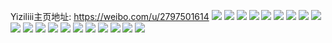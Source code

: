 Yiziliii主页地址: https://weibo.com/u/2797501614 
![](https://wx4.sinaimg.cn/mw2000/a6be7caegy1h6x7fso9rpj20y90vqagh.jpg) 
![](https://wx4.sinaimg.cn/mw2000/a6be7caegy1h6mue1yqxaj20zd146wgu.jpg) 
![](https://wx4.sinaimg.cn/mw2000/a6be7caegy1h6mudzv7nxj22c0340qv7.jpg) 
![](https://wx4.sinaimg.cn/mw2000/a6be7caegy1h6mue1cl4zj21400u0qcl.jpg) 
![](https://wx4.sinaimg.cn/mw2000/a6be7caegy1h6mudwtmcaj21sc2dsnpd.jpg) 
![](https://wx4.sinaimg.cn/mw2000/a6be7caegy1h6mue0xb1oj20zk1bftlb.jpg) 
![](https://wx4.sinaimg.cn/mw2000/a6be7caegy1h6mue0fv9uj20u0140wo1.jpg) 
![](https://wx4.sinaimg.cn/mw2000/a6be7caegy1h6mubbltauj22c02c0kjl.jpg) 
![](https://wx4.sinaimg.cn/mw2000/a6be7caegy1h6mubahbbej23sw2ioe82.jpg) 
![](https://wx4.sinaimg.cn/mw2000/a6be7caegy1h6mubec3iuj20xc1u97wh.jpg) 
![](https://wx4.sinaimg.cn/mw2000/a6be7caegy1h6mucj3la7j22243407wi.jpg) 
![](https://wx4.sinaimg.cn/mw2000/a6be7caegy1h6mucnzqhoj228h2zbna2.jpg) 
![](https://wx4.sinaimg.cn/mw2000/a6be7caegy1h6mucmc5i8j223c35su0x.jpg) 
![](https://wx4.sinaimg.cn/mw2000/a6be7caegy1h52mwsjdbaj224r2ucnpf.jpg) 
![](https://wx4.sinaimg.cn/mw2000/a6be7caegy1h52mxy73mnj21yk2m2b2a.jpg) 
![](https://wx4.sinaimg.cn/mw2000/a6be7caegy1h52mxv8om1j21yg2ly7wj.jpg) 
![](https://wx4.sinaimg.cn/mw2000/a6be7caegy1h52my18safj22c0340x6r.jpg) 
![](https://wx4.sinaimg.cn/mw2000/a6be7caegy1h52mx2kmtuj224e2tvkjo.jpg) 
![](https://wx4.sinaimg.cn/mw2000/a6be7caegy1h52mwj9szmj21zn2njb2b.jpg) 
![](https://wx4.sinaimg.cn/mw2000/a6be7caegy1h52mwdjqe4j219u1p47qf.jpg) 
